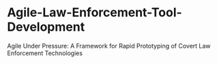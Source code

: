 # Agile-Law-Enforcement-Tool-Development
Agile Under Pressure: A Framework for Rapid Prototyping of Covert Law Enforcement Technologies
